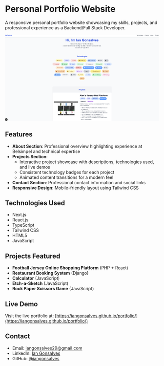 # Personal Portfolio Website

A responsive personal portfolio website showcasing my skills, projects, and professional experience as a Backend/Full Stack Developer.

![Portfolio Preview](portfolio/public/images/preview_picture.png)

## Features

- **About Section**: Professional overview highlighting experience at Belsimpel and technical expertise
- **Projects Section**: 
  - Interactive project showcase with descriptions, technologies used, and live demos
  - Consistent technology badges for each project
  - Animated content transitions for a modern feel
- **Contact Section**: Professional contact information and social links
- **Responsive Design**: Mobile-friendly layout using Tailwind CSS

## Technologies Used

- Next.js
- React.js
- TypeScript
- Tailwind CSS
- HTML5 
- JavaScript


## Projects Featured

- **Football Jersey Online Shopping Platform** (PHP + React)
- **Restaurant Booking System** (Django)
- **Calculator** (JavaScript)
- **Etch-a-Sketch** (JavaScript)
- **Rock Paper Scissors Game** (JavaScript)


## Live Demo

Visit the live portfolio at: [https://iangonsalves.github.io/portfolio/](https://iangonsalves.github.io/portfolio/)

## Contact

- Email: iangonsalves29@gmail.com
- LinkedIn: [Ian Gonsalves](https://www.linkedin.com/in/iangonsalves)
- GitHub: [@iangonsalves](https://github.com/iangonsalves)

